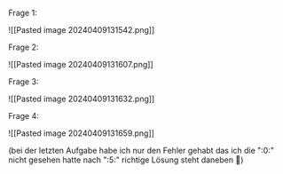 
Frage 1:

![[Pasted image 20240409131542.png]]

Frage 2: 

![[Pasted image 20240409131607.png]]

Frage 3: 

![[Pasted image 20240409131632.png]]

Frage 4:

![[Pasted image 20240409131659.png]]

(bei der letzten Aufgabe habe ich nur den Fehler gehabt das ich die ":0:" nicht gesehen hatte nach ":5:" richtige Lösung steht daneben 🤗)